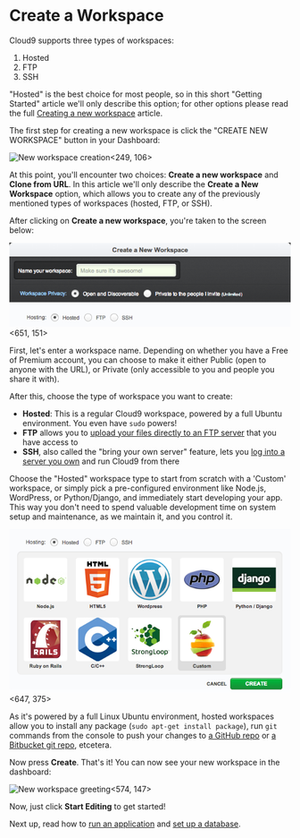 # Create a Workspace
Cloud9 supports three types of workspaces:
1. Hosted
2. FTP
3. SSH

"Hosted" is the best choice for most people, so in this short "Getting Started" article we'll only describe this option; for other options please read the full [Creating a new workspace](./creating_new_workspace.html) article.

The first step for creating a new workspace is click the "CREATE NEW WORKSPACE" button in your Dashboard: 

![New workspace creation](./resources/images/newWorkspace.png)<249, 106>

At this point, you'll encounter two choices: **Create a new workspace** and **Clone from URL**. 
In this article we'll only describe the **Create a New Workspace** option, which allows you to create any of the previously mentioned types of workspaces (hosted, FTP, or SSH).

After clicking on **Create a new workspace**, you're taken to the screen below:

![Options for creating a new workspace](./resources/images/createNewWorkspaceOptions.png)<651, 151>

First, let's enter a workspace name.
Depending on whether you have a Free of Premium account, you can choose to make it either Public (open to anyone with the URL), or Private (only accessible to you and people you share it with).

After this, choose the type of workspace you want to create:

* **Hosted**: This is a regular Cloud9 workspace, powered by a full Ubuntu environment. You even have `sudo` powers!
* **FTP** allows you to [upload your files directly to an FTP server](./ftp_workspaces.html) that you have access to
* **SSH**, also called the "bring your own server" feature, lets you [log into a server you own](./run_your_own_workspace.html) and run Cloud9 from there

Choose the "Hosted" workspace type to start from scratch with a 'Custom' workspace, or simply pick a pre-configured environment like Node.js, WordPress, or Python/Django, and immediately start developing your app.
This way you don't need to spend valuable development time on system setup and maintenance, as we maintain it, and you control it. 

![Options for creating a hosted workspace](./resources/images/createHostedWorkspace.png)<647, 375>

As it's powered by a full Linux Ubuntu environment, hosted workspaces allow you to install any package (`sudo apt-get install package`), run `git` commands from the console to push your changes to [a GitHub repo](./setting_up_github_workspace.html) or [a Bitbucket git repo](./setting_up_bitbucket_workspace.html), etcetera.

Now press **Create**. That's it! You can now see your new workspace in the dashboard:

![New workspace greeting](./resources/images/createdWorkspace.png)<574, 147>

Now, just click **Start Editing** to get started!

Next up, read how to [run an application](run_an_application.html) and [set up a database](setup_a_database.html).